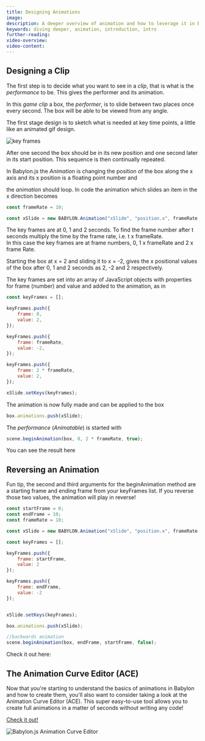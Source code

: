 ```yaml
---
title: Designing Animations
image: 
description: A deeper overview of animation and how to leverage it in Babylon.js.
keywords: diving deeper, animation, introduction, intro
further-reading:
video-overview:
video-content:
---
```


## Designing a Clip

The first step is to decide what you want to see in a _clip_, that is what is the _performance_ to be. This gives the performer and its animation.

In this _game clip_ a box, the _performer_, is to slide between two places once every second. The box will be able to be viewed from any angle.

The first stage design is to sketch what is needed at key time points, a little like an animated gif design.

![key frames](/img/features/animation/ani1.jpg)

After one second the box should be in its new position and one second later in its start position. This sequence is then continually repeated.

In Babylon.js the _Animation_ is changing the position of the box along the x axis and its x position is a floating point number and

the _animation_ should loop. In code the animation which slides an item in the x direction becomes

```javascript
const frameRate = 10;

const xSlide = new BABYLON.Animation("xSlide", "position.x", frameRate, BABYLON.Animation.ANIMATIONTYPE_FLOAT, BABYLON.Animation.ANIMATIONLOOPMODE_CYCLE);
```

The key frames are at 0, 1 and 2 seconds. To find the frame number after t seconds multiply the time by the frame rate, i.e. t x frameRate.  
In this case the key frames are at frame numbers, 0, 1 x frameRate and 2 x frame Rate.

Starting the box at x = 2 and sliding it to x = -2, gives the x positional values of the box after 0, 1 and 2 seconds as 2, -2 and 2 respectively.

The key frames are set into an array of JavaScript objects with properties for frame (number) and value and added to the animation, as in

```javascript
const keyFrames = [];

keyFrames.push({
    frame: 0,
    value: 2,
});

keyFrames.push({
    frame: frameRate,
    value: -2,
});

keyFrames.push({
    frame: 2 * frameRate,
    value: 2,
});

xSlide.setKeys(keyFrames);
```

The animation is now fully made and can be applied to the box 

```javascript
box.animations.push(xSlide);
```
The _performance_ (*Animatable*) is started with

```javascript
scene.beginAnimation(box, 0, 2 * frameRate, true);
```

You can see the result here  
<Playground id="#7V0Y1I" title="Basic Sliding Box Animation" description="An example of basic animation by sliding a box." image="/img/playgroundsAndNMEs/features/divingDeeperAnimationDesign1.jpg" isMain={true} category="Animation"/>

## Reversing an Animation

Fun tip, the second and third arguments for the beginAnimation method are a starting frame and ending frame from your keyFrames list. If you reverse those two values, the animation will play in reverse!

```javascript
const startFrame = 0;
const endFrame = 10;
const frameRate = 10;

const xSlide = new BABYLON.Animation("xSlide", "position.x", frameRate, BABYLON.Animation.ANIMATIONTYPE_FLOAT, BABYLON.Animation.ANIMATIONLOOPMODE_CYCLE);

const keyFrames = []; 

keyFrames.push({
    frame: startFrame,
    value: 2
});

keyFrames.push({
    frame: endFrame,
    value: -2
});


xSlide.setKeys(keyFrames);

box.animations.push(xSlide);

//backwards animation
scene.beginAnimation(box, endFrame, startFrame, false);
```

Check it out here: 
<Playground id="#7V0Y1I#940" title="Playing an Animation in Reverse" description="An example of playing an animation forwards and backwards."/>


## The Animation Curve Editor (ACE)

Now that you're starting to understand the basics of animations in Babylon and how to create them, you'll also want to consider taking a look at the Animation Curve Editor (ACE). This super easy-to-use tool allows you to create full animations in a matter of seconds without writing any code!

[Check it out!](/features/toolsAndResources/tools/animationCurveEditor)

<img src="/img/tools/ACE/overview.jpg" title="Babylon.js Animation Curve Editor"/>
